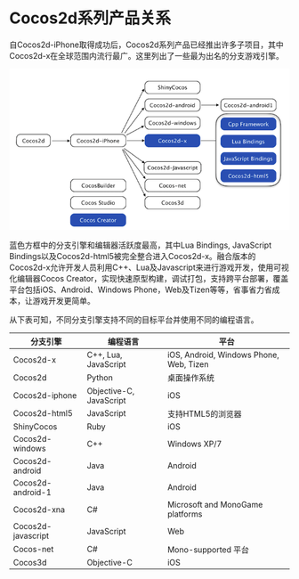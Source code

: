 # Cocos2d系列产品关系

自Cocos2d-iPhone取得成功后，Cocos2d系列产品已经推出许多子项目，其中Cocos2d-x在全球范围内流行最广。这里列出了一些最为出名的分支游戏引擎。

![](./res/CocosFamily.png)

蓝色方框中的分支引擎和编辑器活跃度最高，其中Lua Bindings, JavaScript Bindings以及Cocos2d-html5被完全整合进入Cocos2d-x。融合版本的Cocos2d-x允许开发人员利用C++、Lua及Javascript来进行游戏开发，使用可视化编辑器Cocos Creator，实现快速原型构建，调试打包，支持跨平台部署，覆盖平台包括iOS、Android、Windows Phone，Web及Tizen等等，省事省力省成本，让游戏开发更简单。

从下表可知，不同分支引擎支持不同的目标平台并使用不同的编程语言。

|分支引擎 | 编程语言 | 平台 |
|---|---|---|
|Cocos2d-x|C++, Lua, JavaScript	|iOS, Android, Windows Phone, Web, Tizen|
|Cocos2d|Python	|桌面操作系统|
|Cocos2d-iphone|Objective-C, JavaScript|iOS|
|Cocos2d-html5|JavaScript|支持HTML5的浏览器|
|ShinyCocos|Ruby|iOS|
|Cocos2d-windows|C++|Windows XP/7|
|Cocos2d-android|Java|	Android|
|Cocos2d-android-1|Java|	Android|
|Cocos2d-xna|C#	|Microsoft and MonoGame platforms|
|Cocos2d-javascript|JavaScript|	Web|
|Cocos-net|C#|Mono-supported 平台|
|Cocos3d|Objective-C|iOS|



